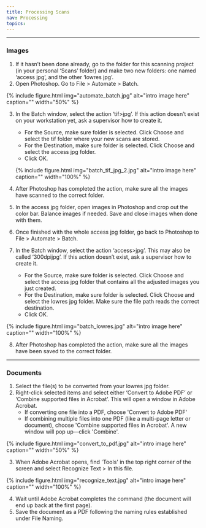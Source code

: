 ```yaml
---
title: Processing Scans
nav: Processing
topics:
---
```


-----------

### Images

1. If it hasn’t been done already, go to the folder for this scanning project (in your personal ‘Scans’ folder) and make two new folders: one named ‘access jpg’, and the other ‘lowres jpg’. 
2. Open Photoshop. Go to File > Automate > Batch. 

{% include figure.html img="automate_batch.jpg" alt="intro image here" caption="" width="50%" %}

3. In the Batch window, select the action ‘tif>jpg’. If this action doesn’t exist on your workstation yet, ask a supervisor how to create it. 
    - For the Source, make sure folder is selected. Click Choose and select the tif folder where your new scans are stored. 
    - For the Destination, make sure folder is selected. Click Choose and select the access jpg folder. 
    - Click OK.

    {% include figure.html img="batch_tif_jpg_2.jpg" alt="intro image here" caption="" width="100%" %}

4. After Photoshop has completed the action, make sure all the images have scanned to the correct folder. 
5. In the access jpg folder, open images in Photoshop and crop out the color bar. Balance images if needed. Save and close images when done with them. 
6. Once finished with the whole access jpg folder, go back to Photoshop to File > Automate > Batch. 
7. In the Batch window, select the action ‘access>jpg’. This may also be called ‘300dpijpg’. If this action doesn’t exist, ask a supervisor how to create it.
    - For the Source, make sure folder is selected. Click Choose and select the access jpg folder that contains all the adjusted images you just created. 
    - For the Destination, make sure folder is selected. Click Choose and select the lowres jpg folder. Make sure the file path reads the correct destination. 
    - Click OK.

{% include figure.html img="batch_lowres.jpg" alt="intro image here" caption="" width="100%" %}

8. After Photoshop has completed the action, make sure all the images have been saved to the correct folder.

--------------

### Documents

1. Select the file(s) to be converted from your lowres jpg folder. 
2. Right-click selected items and select either ‘Convert to Adobe PDF’ or ‘Combine supported files in Acrobat’. This will open a window in Adobe Acrobat. 
    - If converting one file into a PDF, choose 'Convert to Adobe PDF'
    - If combining multiple files into one PDF (like a multi-page letter or document), choose 'Combine supported files in Acrobat'. A new window will pop up—click 'Combine'. 

{% include figure.html img="convert_to_pdf.jpg" alt="intro image here" caption="" width="50%" %}

3. When Adobe Acrobat opens, find 'Tools' in the top right corner of the screen and select Recognize Text > In this file. 

{% include figure.html img="recognize_text.jpg" alt="intro image here" caption="" width="100%" %}

4. Wait until Adobe Acrobat completes the command (the document will end up back at the first page). 
5. Save the document as a PDF following the naming rules established under File Naming. 
